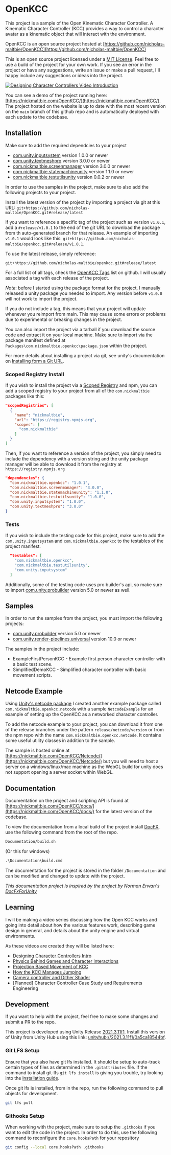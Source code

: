 # OpenKCC

This project is a sample of the Open Kinematic Character Controller.
A Kinematic Character Controller (KCC) provides a
way to control a character avatar as a kinematic object that will interact with
the environment.

OpenKCC is an open source project hosted at
[https://github.com/nicholas-maltbie/OpenKCC](https://github.com/nicholas-maltbie/OpenKCC)

This is an open source project licensed under a [MIT License](LICENSE.txt).
Feel free to use a build of the project for your own work. If you see an error
in the project or have any suggestions, write an issue or make a pull request,
I'll happy include any suggestions or ideas into the project.

[![Designing Character Controllers Video Introduction](Demo/sample-kcc.gif)](https://youtu.be/Hv4CQMCxSWE)

You can see a demo of the project running here:
[https://nickmaltbie.com/OpenKCC/](https://nickmaltbie.com/OpenKCC/).
The project hosted on the website is up to date with the most recent
version on the `main` branch of this github repo
and is automatically deployed with each update to the codebase.

## Installation

Make sure to add the required dependcies to your project

* [com.unity.inputsystem](https://docs.unity3d.com/Packages/com.unity.inputsystem@1.3/manual/index.html)
  version 1.0.0 or newer
* [com.unity.textmeshpro](https://docs.unity3d.com/Packages/com.unity.textmeshpro@3.0/manual/index.html)
  version 3.0.0 or newer
* [com.nickmaltbie.screenmanager](https://nickmaltbie.com/ScreenManager/docs/index.html)
  version 3.0.0 or newer
* [com.nickmaltbie.statemachineunity](https://nickmaltbie.com/StateMachineUnity/docs/index.html)
  version 1.1.0 or newer
* [com.nickmaltbie.testutilsunity](https://nickmaltbie.com/TestUtilsUnity/docs/index.html)
  version 0.0.2 or newer

In order to use the samples in the project, make sure to also add the following
projects to your project.

Install the latest version of the project by importing a project via git
at this URL:
`git+https://github.com/nicholas-maltbie/OpenKCC.git#release/latest`

If you want to reference a specific tag of the project such as version `v1.0.1`,
add a `#release/v1.0.1` to the end of the git URL to download the package
from th auto-generated branch for that release. An example of importing `v1.0.1`
would look like this:
`git+https://github.com/nicholas-maltbie/openkcc.git#release/v1.0.1`.

To use the latest release, simply reference:

```text
git+https://github.com/nicholas-maltbie/openkcc.git#release/latest
```

For a full list of all tags, check the [OpenKCC Tags](https://github.com/nicholas-maltbie/ScreenManager/tags)
list on github. I will usually associated a tag with each release of the project.

_Note_: before I started using the package format for the project, I manually
released a unity package you needed to import. Any version before `v1.0.0`
will not work to import the project.

If you do not include a tag, this means that your project will update whenever
you reimport from main. This may cause some errors or problems due to
experimental or breaking changes in the project.

You can also import the project via a tarball if you download the source
code and extract it on your local machine. Make sure to import
via the package manifest defined at `Packages\com.nickmaltbie.openkcc\package.json`
within the project.

For more details about installing a project via git, see unity's documentation
on [Installing form a Git URL](https://docs.unity3d.com/Manual/upm-ui-giturl.html#:~:text=%20Select%20Add%20package%20from%20git%20URL%20from,repository%20directly%20rather%20than%20from%20a%20package%20registry.).

### Scoped Registry Install

If you wish to install the project via a
[Scoped Registry](https://docs.unity3d.com/Manual/upm-scoped.html)
and npm, you can add a scoped registry to your project from all of the
`com.nickmaltbie` packages like this:

```json
"scopedRegistries": [
  {
    "name": "nickmaltbie",
    "url": "https://registry.npmjs.org",
    "scopes": [
      "com.nickmaltbie"
    ]
  }
]
```

Then, if you want to reference a version of the project, you simply
need to include the dependency with a version string and the unity package
manager will be able to download it from the registry at
`https://registry.npmjs.org`

```json
"dependencies": {
  "com.nickmaltbie.openkcc": "1.0.1",
  "com.nickmaltbie.screenmanager": "3.0.0",
  "com.nickmaltbie.statemachineunity": "1.1.0",
  "com.nickmaltbie.testutilsunity": "1.0.0",
  "com.unity.inputsystem": "1.0.0",
  "com.unity.textmeshpro": "3.0.0"
}
```

### Tests

If you wish to include the testing code for this project, make sure to add
the `com.unity.inputsystem` and `com.nickmaltbie.openkcc` to the testables
of the project manifest.

```json
  "testables": [
    "com.nickmaltbie.openkcc",
    "com.nickmaltbie.testutilsunity",
    "com.unity.inputsystem"
  ]
```

Additionally, some of the testing code uses pro builder's api, so make
sure to import [com.unity.probuilder](https://docs.unity3d.com/Packages/com.unity.probuilder@5.0/manual/index.html)
version 5.0 or newer as well.

## Samples

In order to run the samples from the project, you must import the following
projects:

* [com.unity.probuilder](https://docs.unity3d.com/Packages/com.unity.probuilder@5.0/manual/index.html)
  version 5.0 or newer
* [com.unity.render-pipelines.universal](https://docs.unity3d.com/Packages/com.unity.render-pipelines.universal@11.0/manual/index.html)
  version 10.0 or newer

The samples in the project include:

* ExampleFirstPersonKCC - Example first person character controller with a basic
  test scene.
* SimplifiedDemoKCC - Simplified character controller with basic movement scripts.

## Netcode Example

Using [Unity's netcode package](https://docs-multiplayer.unity3d.com/netcode/current/about)
I created another example package called `com.nickmaltbie.openkcc.netcode`
with a sample `NetcodeExample` for an example of
setting up the OpenKCC as a networked character controller.

To add the netcode example to your project, you can download it from
one of the release branches under the pattern `release/netcode/version`
or from the npm repo with the name `com.nickmaltbie.openkcc.netcode`.
It contains some useful utility classes in addition to the sample.

The sample is hosted online at [https://nickmaltbie.com/OpenKCC/Netcode/](https://nickmaltbie.com/OpenKCC/Netcode/)
but you will need to host a server on a windows/linux/mac machine as the
WebGL build for unity does not support opening a server socket within WebGL.

## Documentation

Documentation on the project and scripting API is found at
[https://nickmaltbie.com/OpenKCC/docs/](https://nickmaltbie.com/OpenKCC/docs/)
for the latest version of the codebase.

To view the documentation from a local build of the project install
[DocFX](https://dotnet.github.io/docfx/), use the
following command from the root of the repo.

```bash
Documentation/build.sh
```

(Or this for windows)

```cmd
.\Documentation\build.cmd
```

The documentation for the project is stored in the folder `/Documentation`
and can be modified and changed to update with the project.

_This documentation project is inspired by the project by Norman Erwan's
[DocFxForUnity](https://github.com/NormandErwan/DocFxForUnity)_

## Learning

I will be making a video series discussing how the Open KCC works and going
into detail about how the various features work, describing game design in
general, and details about the unity engine and virtual environments.

As these videos are created they will be listed here:

* [Designing Character Controllers Intro](https://youtu.be/Hv4CQMCxSWE)
* [Physics Behind Games and Character Interactions](https://youtu.be/rzD-Lm8pOX0)
* [Projection Based Movement of KCC](https://youtu.be/s-99Z_W8bcQ)
* [How the KCC Manages Jumping](https://youtu.be/CGsDdBZa5EM)
* [Camera controller and Dither Shader](https://youtu.be/Zw6qvOOHGC4)
* \[Planned\] Character Controller Case Study and Requirements Engineering

## Development

If you want to help with the project, feel free to make some
changes and submit a PR to the repo.

This project is developed using Unity Release [2021.3.11f1](https://unity3d.com/unity/whats-new/2021.3.11).
Install this version of Unity from Unity Hub using this link:
[unityhub://2021.3.11f1/0a5ca18544bf](unityhub://2021.3.11f1/0a5ca18544bf).

### Git LFS Setup

Ensure that you also have git lfs installed. It should be setup to auto-track
certain types of files as determined in the `.gitattributes` file. If the
command to install git-lfs `git lfs install` is giving you trouble, try
looking into the [installation guide](https://git-lfs.github.com/).

Once git lfs is installed, from in the repo, run the following command to pull
objects for development.

```bash
git lfs pull
```

### Githooks Setup

When working with the project, make sure to setup the `.githooks` if
you want to edit the code in the project. In order to do this, use the
following command to reconfigure the `core.hooksPath` for your repository

```bash
git config --local core.hooksPath .githooks
```
